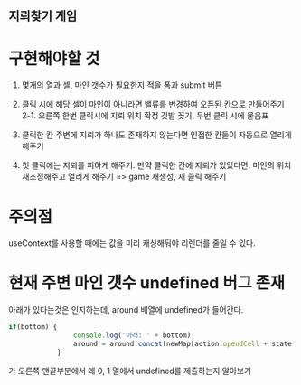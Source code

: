 ## 지뢰찾기 게임

# 구현해야할 것
1. 몇개의 열과 셀, 마인 갯수가 필요한지 적을 폼과 submit 버튼

2. 클릭 시에 해당 셀이 마인이 아니라면 밸류를 변경하여 오픈된 칸으로 만들어주기
2-1. 오른쪽 한번 클릭시에 지뢰 위치 확정 깃발 꽂기, 두번 클릭 시에 물음표

3. 클릭한 칸 주변에 지뢰가 하나도 존재하지 않는다면 인접한 칸들이 자동으로 열리게 해주기

4. 첫 클릭에는 지뢰를 피하게 해주기. 만약 클릭한 칸에 지뢰가 있었다면, 마인의 위치 재조정해주고 열리게 해주기 => game 재생성, 재 클릭 해주기


# 주의점
useContext를 사용할 때에는 값을 미리 캐싱해둬야 리렌더를 줄일 수 있다.


# 현재 주변 마인 갯수 undefined 버그 존재
아래가 있다는것은 인지하는데, around 배열에 undefined가 들어간다.
```JavaScript
if(bottom) {
                console.log('아래: ' + bottom);
                around = around.concat(newMap[action.opendCell + state.data.cell]);
            }
```
가 오른쪽 맨끝부분에서 왜 0, 1 열에서 undefined를 제출하는지 알아보기
